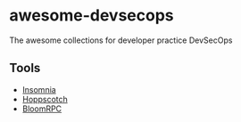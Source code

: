 # awesome-devsecops
The awesome collections for developer practice DevSecOps


## Tools

- [Insomnia](https://github.com/Kong/insomnia)
- [Hoppscotch](https://github.com/hoppscotch/hoppscotch)
- [BloomRPC](https://github.com/uw-labs/bloomrpc)
